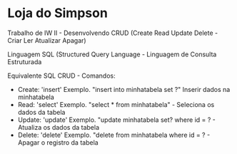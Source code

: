 # Loja do Simpson
Trabalho de IW II - Desenvolvendo CRUD (Create Read Update Delete - Criar Ler Atualizar Apagar)

Linguagem SQL (Structured Query Language - Linguagem de Consulta Estruturada 

Equivalente SQL CRUD - Comandos:

- Create: 'insert'  Exemplo. "insert into minhatabela set ?" Inserir dados na minhatabela
- Read: 'select'    Exemplo. "select * from minhatabela" - Seleciona os dados da tabela 
- Update: 'update'  Exemplo. "update minhatabela set? where id = ? - Atualiza os dados da tabela
- Delete: 'delete'  Exemplo. "delete from minhatabela where id = ? - Apagar o registro da tabela
